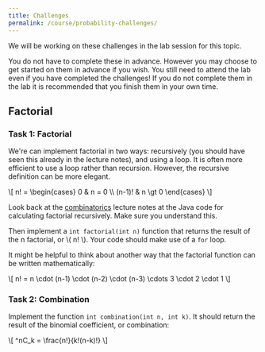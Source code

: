```yaml
---
title: Challenges
permalink: /course/probability-challenges/
---
```


We will be working on these challenges in the lab session for this topic.

You do not have to complete these in advance. However you may choose to get started on them in advance if you wish. You still need to attend the lab even if you have completed the challenges! If you do not complete them in the lab it is recommended that you finish them in your own time.

## Factorial

<script src="https://polyfill.io/v3/polyfill.min.js?features=es6"></script>
<script id="MathJax-script" src="https://cdn.jsdelivr.net/npm/mathjax@3/es5/tex-mml-chtml.js"></script>

### Task 1: Factorial

We're can implement factorial in two ways: recursively (you should have seen this already in the lecture notes), and using a loop. It is often more efficient to use a loop rather than recursion. However, the recursive definition can be more elegant.

<p class="math">\[ n! = \begin{cases} 
      0 & n = 0 \\
      (n-1)! & n \gt 0 
   \end{cases} \]</p>

Look back at the [combinatorics](../combinatorics) lecture notes at the Java code for calculating factorial recursively. Make sure you understand this. 

Then implement a `int factorial(int n)` function that returns the result of the n factorial, or \\( n! \\). Your code should make use of a `for` loop.

It might be helpful to think about another way that the factorial function can be written mathematically:

<p class="math">\[ n! = n \cdot (n-1) \cdot (n-2) \cdot (n-3) \cdots 3 \cdot 2 \cdot 1 \]</p>

### Task 2: Combination

Implement the function `int combination(int n, int k)`. It should return the result of the binomial coefficient, or combination:

<p class="math">\[ ^nC_k = \frac{n!}{k!(n-k)!} \]</p>

